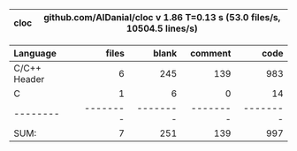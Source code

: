 cloc|github.com/AlDanial/cloc v 1.86  T=0.13 s (53.0 files/s, 10504.5 lines/s)
--- | ---

Language|files|blank|comment|code
:-------|-------:|-------:|-------:|-------:
C/C++ Header|6|245|139|983
C|1|6|0|14
--------|--------|--------|--------|--------
SUM:|7|251|139|997
